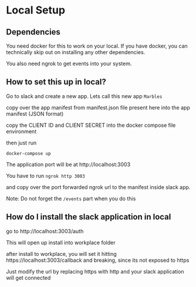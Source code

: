 # Local Setup

## Dependencies
You need docker for this to work on your local. If you have docker, you can technically skip out on installing any other dependencies.

You also need ngrok to get events into your system.

## How to set this up in local?

Go to slack and create a new app. Lets call this new app `Marbles`

copy over the app manifest from manifest.json file present here into the app manifest (JSON format)

copy the CLIENT ID and CLIENT SECRET into the docker compose file environment

then just run

`docker-compose up`

The application port will be at http://localhost:3003

You have to run `ngrok http 3003`

and copy over the port forwarded ngrok url to the manifest inside slack app. 

Note: Do not forget the `/events` part when you do this 

## How do I install the slack application in local

go to http://localhost:3003/auth

This will open up install into workplace folder

after install to workplace, you will set it hitting https://localhost:3003/callback and breaking, since its not exposed to https

Just modify the url by replacing https with http and your slack application will get connected